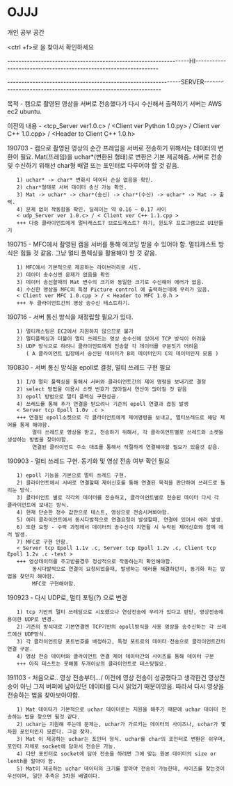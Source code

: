 # OJJJ
개인 공부 공간


<ctrl +f>로 <branch name>을 찾아서 확인하세요

-----------------------------------------------------------------HI-----------------------------------------------------------------

--------------------------------------------------------------SERVER--------------------------------------------------------------

목적 - 캠으로 촬영된 영상을 서버로 전송했다가 다시 수신해서 출력하기
       서버는 AWS ec2 ubuntu.
       
이전의 내용 - <tcp_Server ver1.0.c> / <Client ver Python 1.0.py> / Client ver C++ 1.0.cpp> / <Header to Client C++ 1.0.h>

190703 - 캠으로 촬영된 영상의 순간 프레임을 서버로 전송하기 위해서는 데이터의 변환이 필요. 
         Mat(프레임)을 uchar*(변환된 형태)로 변환은 기본 제공해줌.
         서버로 전송및 수신하기 위해선 char형 배열 또는 포인터로 다루어야 할 것 같음.
       
       1) uchar* -> char* 변화시 데이터 손실 없음을 확인. 
       2) char*형태로 서버 데이터 송신 가능 확인.
       3) Mat -> uchar* -> char*(송신) -> char*(수신) -> uchar* -> Mat -> 출력.
       4) 문제 없이 작동함을 확인. 딜레이는 약 0.16 ~ 0.17 사이
       < udp_Server ver 1.0.c> / < Client ver C++ 1.1.cpp >
       +++ 다중 클라이언트에게 멀티캐스트? 브로드캐스트? 하기, 윈도우 프로그램으로 UI만들기 
       
       
190715 - MFC에서 촬영된 캠을 서버를 통해 에코잉 받을 수 있어야 함.
         멀티캐스트 방식은 힘들 것 같음. 그냥 멀티 플렉싱을 활용해야 할 것 같음.

       1) MFC에서 기본적으로 제공하는 라이브러리로 시도.
       2) 데이터 송수신엔 문제가 없음을 확인
       3) 데이터 송신할때의 Mat 변수의 크기와 동일한 크기로 수신해야 에러가 없음.
       4) 수신한 영상을 MFC의 특정 Picture control 에 출력하는데에 무리가 있음.
       < Client ver MFC 1.0.cpp > / < Header to MFC 1.0.h >
       +++ 두 클라이언트간의 영상 송수신 테스트하기.
       
190716 - 서버 통신 방식을 재정립할 필요가 있다.

       1) 멀티캐스팅은 EC2에서 지원하지 않으므로 불가
       2) 멀티플렉싱과 더불어 멀티 쓰레드는 영상 송수신에 있어서 TCP 방식이 어려움
       3) UDP 방식으로 하려니 클라이언트에게 전송할 각 데이터를 구분짓기 어려움
          ( A 클라이언트 입장에서 송신된 데이터가 B의 데이터인지 C의 데이터인지 모름 )
          
190830 - 서버 통신 방식을 epoll로 결정, 멀티 쓰레드 구현 필요
       
       1) I/O 멀티 플랙싱을 통해서 서버와 클라이언트간의 제어 명령을 보내기로 결정
       2) select 방법을 이용시 소켓 번호가 많아질시 연산이 많아질 것 같음
       3) epoll 방법으로 멀티 플렉싱 구현성공.
       4) 쓰레드를 통해 추가 연결을 받으려니 기존의 epoll 연결과 겹침 발생
       < Server tcp Epoll 1.0v .c >
       +++ 연결된 epoll소켓으로 각 클라이언트에게 제어명령을 보내고, 멀티쓰레드로 해당 제어를 통제 해야함.
            멀티 쓰레드로 영상을 받고, 전송하기 위해서, 각 클라이언트별로 쓰레드와 소켓을 생성하는 방법을 찾아야함.
            연결된 클라이언트 주소 대조를 통해서 적절하게 연결해야할 필요가 있을것 같음.
               
190903 - 멀티 쓰레드 구현. 동기화 및 영상 전송 여부 확인 필요

       1) epoll 기능을 기본으로 멀티 쓰레드 구현.
       2) 클라이언트에서 서버로 연결할때 제어신호를 통해 연결된 목적을 판단하여 쓰레드로 돌리는 방식.
       3) 클라이언트 별로 각각의 데이터를 전송하고, 클라이언트별로 전송된 데이터 다시 각 클라이언트에 보내는 방식.
       4) 현재 단순한 정수 값만으로 테스트, 영상으로 전송시켜봐야함.
       5) 여러 클라이언트에서 동시다발적으로 연결요청이 발생할때, 연결에 있어서 에러 발생.
       6) 또한 요청 - 수락 과정에서 데이터의 송수신이 지연될 시 누락된 제어신호와 함께 에러 발생.
       7) MFC로 구현 안함.
       < Server tcp Epoll 1.1v .c, Server tcp Epoll 1.2v .c, Client tcp Epoll 1.2v .c -test >
       +++ 영상데이터를 주고받을경우 정상적으로 작동하는지 확인해야함.
            동시다발적으로 연결이 요청되었을때, 발생하는 에러를 해결하던지, 동기화 하는 방법을 찾던지 해야함.
            MFC로 구현해야함.
            
190923 - 다시 UDP로, 멀티 포팅(?) 으로 변경

       1) tcp 기반의 멀티 쓰레딩으로 시도했으나 연상전송에 무리가 있다고 판단, 영상전송에 용이한 UDP로 변경.
       2) 기존의 방식대로 기본연결엔 TCP기반의 epoll방식을 사용 영상을 송수신하는 각 쓰레드에선 UDP방식.
       3) 각 클라이언트당 포트번호를 배정하고, 특정 포트로의 데이터 전송으로 클라이언트간의 연결 구분.
       4) 영상 전송 데이터와 클라이언트 연결 제어 데이터간의 사이즈를 통해 데이터 구분
       +++ 아직 테스트는 못해봄 두개이상의 클라이언트로 테스팅필요. 

191103 - 처음으로.. 영상 전송부터.../ 이전에 영상 전송이 성공했다고 생각한건
         영상전송이 아닌 그저 버퍼에 남아있던 데이터를 다시 읽었기 때문이였음. 따라서 다시 영상을 전송하는 법을 찾아보아야함.
         
       1) Mat 데이터가 기본적으로 uchar 데이터로는 지원을 해주기 때문에 uchar 데이터 전송하는 법을 찾으면 될것 같다.
       2) uchar는 지원해 주는데 문제는, uchar가 가르키는 데이터의 사이즈나, uchar가 몇차원 포인터인지 모른다. 그걸 찾자.
       3) Mat 이 제공하는 uchar는 포인터 형식. uchar를 char의 포인터로 변환은 쉬우며, 포인터 자체로 socket에 담아서 전송은 가능.
       4) 다만 포인터로 socket에 담아 전송을 하려면 그에 맞는 원본 데이터의 size or lenth를 알아야 함.
       5) Mat이 제공하는 uchar 데이터의 크기를 알아야 전송이 가능한데, 사이즈를 찾는것이 우선이며, 일단 추측은 3차원 배열이다.
